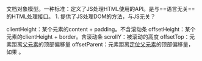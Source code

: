 文档对象模型。一种标准：定义了JS处理HTML使用的API。是与==语言无关==的HTML处理接口。
	1. 提供了JS处理DOM的方法，与JS无关？

clientHeight：某个元素的content + padding。不含滚动条
offsetHeight：某个元素的clientHeight + border。含滚动条
scrollY：被滚动的高度
offsetTop：元素距离<u>父元素</u>的顶部偏移量
offsetParent：元素距离<u>定位父元素</u>的顶部偏移量，如果 。